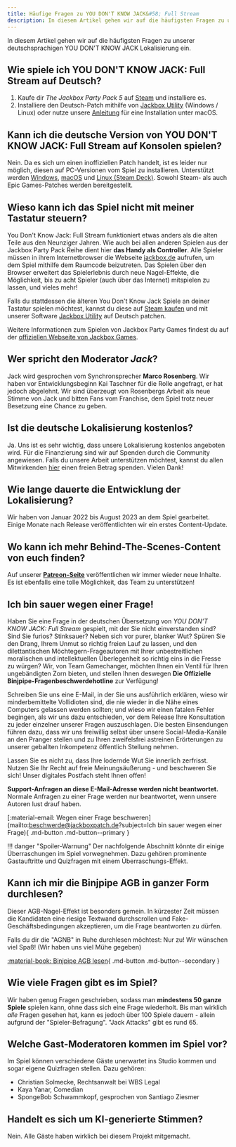 ```yaml
---
title: Häufige Fragen zu YOU DON'T KNOW JACK&#58; Full Stream
description: In diesem Artikel gehen wir auf die häufigsten Fragen zu unserer deutschsprachigen YOU DON'T KNOW JACK Lokalisierung ein.
---
```


In diesem Artikel gehen wir auf die häufigsten Fragen zu unserer deutschsprachigen YOU DON'T KNOW JACK Lokalisierung ein.

## Wie spiele ich YOU DON'T KNOW JACK: Full Stream auf Deutsch?
1. Kaufe dir *The Jackbox Party Pack 5* auf [Steam](https://store.steampowered.com/app/774461/The_Jackbox_Party_Pack_5/) und installiere es.
2. Installiere den Deutsch-Patch mithilfe von [Jackbox Utility](../Installation/JackboxUtility.md) (Windows / Linux) oder nutze unsere [Anleitung](../Installation/macOS.md) für eine Installation unter macOS.

## Kann ich die deutsche Version von YOU DON'T KNOW JACK: Full Stream auf Konsolen spielen?
Nein. Da es sich um einen inoffiziellen Patch handelt, ist es leider nur möglich, diesen auf PC-Versionen vom Spiel zu installieren. Unterstützt werden [Windows](../Installation/JackboxUtility.md), [macOS](../Installation/macOS.md) und [Linux (Steam Deck)](../Installation/JackboxUtility.md). Sowohl Steam- als auch Epic Games-Patches werden bereitgestellt.

## Wieso kann ich das Spiel nicht mit meiner Tastatur steuern?
You Don't Know Jack: Full Stream funktioniert etwas anders als die alten Teile aus den Neunziger Jahren. Wie auch bei allen anderen Spielen aus der Jackbox Party Pack Reihe dient hier **das Handy als Controller**. Alle Spieler müssen in ihrem Internetbrowser die Webseite [jackbox.de](https://www.jackbox.de) aufrufen, um dem Spiel mithilfe dem Raumcode beizutreten. Das Spielen über den Browser erweitert das Spielerlebnis durch neue Nagel-Effekte, die Möglichkeit, bis zu acht Spieler (auch über das Internet) mitspielen zu lassen, und vieles mehr!

Falls du stattdessen die älteren You Don't Know Jack Spiele an deiner Tastatur spielen möchtest, kannst du diese auf [Steam kaufen](https://store.steampowered.com/sub/33692/?l=german) und mit unserer Software [Jackbox Utility](../Installation/JackboxUtility.md) auf Deutsch patchen.

Weitere Informationen zum Spielen von Jackbox Party Games findest du auf der [offiziellen Webseite von Jackbox Games](https://www.jackboxgames.com/how-to-play?locale=de).

## Wer spricht den Moderator *Jack*?
Jack wird gesprochen vom Synchronsprecher **Marco Rosenberg**. Wir haben vor Entwicklungsbeginn Kai Taschner für die Rolle angefragt, er hat jedoch abgelehnt. Wir sind überzeugt von Rosenbergs Arbeit als neue Stimme von Jack und bitten Fans vom Franchise, dem Spiel trotz neuer Besetzung eine Chance zu geben.

## Ist die deutsche Lokalisierung kostenlos?
Ja. Uns ist es sehr wichtig, dass unsere Lokalisierung kostenlos angeboten wird. Für die Finanzierung sind wir auf Spenden durch die Community angewiesen. Falls du unsere Arbeit unterstützen möchtest, kannst du allen Mitwirkenden [hier](https://www.paypal.com/donate/?hosted_button_id=GME4RQWR38Y4J&locale.x=de_DE) einen freien Betrag spenden. Vielen Dank!

## Wie lange dauerte die Entwicklung der Lokalisierung?
Wir haben von Januar 2022 bis August 2023 an dem Spiel gearbeitet. Einige Monate nach Release veröffentlichten wir ein erstes Content-Update.

## Wo kann ich mehr Behind-The-Scenes-Content von euch finden?
Auf unserer [**Patreon-Seite**](https://patreon.com/jackboxpatch) veröffentlichen wir immer wieder neue Inhalte. Es ist ebenfalls eine tolle Möglichkeit, das Team zu unterstützen!

## Ich bin sauer wegen einer Frage!
Haben Sie eine Frage in der deutschen Übersetzung von *YOU DON'T KNOW JACK: Full Stream* gespielt, mit der Sie nicht einverstanden sind? Sind Sie furios? Stinksauer? Neben sich vor purer, blanker Wut? Spüren Sie den Drang, Ihrem Unmut so richtig freien Lauf zu lassen, und den dilettantischen Möchtegern-Frageautoren mit Ihrer unbestreitlichen moralischen und intellektuellen Überlegenheit so richtig eins in die Fresse zu würgen? Wir, von Team Gamechanger, möchten Ihnen ein Ventil für Ihren ungebändigten Zorn bieten, und stellen Ihnen deswegen **Die Offizielle Binjpipe-Fragenbeschwerdehotline** zur Verfügung!

Schreiben Sie uns eine E-Mail, in der Sie uns ausführlich erklären, wieso wir minderbemittelte Vollidioten sind, die nie wieder in die Nähe eines Computers gelassen werden sollten; und wieso wir einen fatalen Fehler begingen, als wir uns dazu entschieden, vor dem Release Ihre Konsultation zu jeder einzelner unserer Fragen auszuschlagen. Die besten Einsendungen führen dazu, dass wir uns freiwillig selbst über unsere Social-Media-Kanäle an den Pranger stellen und zu Ihren zweifelsfrei astreinen Erörterungen zu unserer geballten Inkompetenz öffentlich Stellung nehmen.

Lassen Sie es nicht zu, dass Ihre lodernde Wut Sie innerlich zerfrisst. Nutzen Sie Ihr Recht auf freie Meinungsäußerung - und beschweren Sie sich! Unser digitales Postfach steht Ihnen offen!

**Support-Anfragen an diese E-Mail-Adresse werden nicht beantwortet.** Normale Anfragen zu einer Frage werden nur beantwortet, wenn unsere Autoren lust drauf haben.

[:material-email: Wegen einer Frage beschweren](mailto:beschwerde@jackboxpatch.de?subject=Ich bin sauer wegen einer Frage){ .md-button .md-button--primary }

!!! danger "Spoiler-Warnung"
    Der nachfolgende Abschnitt könnte dir einige Überraschungen im Spiel vorwegnehmen. Dazu gehören prominente Gastauftritte und Quizfragen mit einem Überraschungs-Effekt.

## Kann ich mir die Binjpipe AGB in ganzer Form durchlesen?
Dieser AGB-Nagel-Effekt ist besonders gemein. In kürzester Zeit müssen die Kandidaten eine riesige Textwand durchscrollen und Fake-Geschäftsbedingungen akzeptieren, um die Frage beantworten zu dürfen.

Falls du dir die "AGNB" in Ruhe durchlesen möchtest: Nur zu! Wir wünschen viel Spaß! (Wir haben uns viel Mühe gegeben)

[:material-book: Binjpipe AGB lesen](https://jackboxpatch.de/binjpipe/TOS){ .md-button .md-button--secondary }

## Wie viele Fragen gibt es im Spiel?
Wir haben genug Fragen geschrieben, sodass man **mindestens 50 ganze Spiele** spielen kann, ohne dass sich eine Frage wiederholt. Bis man wirklich *alle* Fragen gesehen hat, kann es jedoch über 100 Spiele dauern - allein aufgrund der "Spieler-Befragung". "Jack Attacks" gibt es rund 65.

## Welche Gast-Moderatoren kommen im Spiel vor?
Im Spiel können verschiedene Gäste unerwartet ins Studio kommen und sogar eigene Quizfragen stellen. Dazu gehören:

- Christian Solmecke, Rechtsanwalt bei WBS Legal
- Kaya Yanar, Comedian
- SpongeBob Schwammkopf, gesprochen von Santiago Ziesmer

## Handelt es sich um KI-generierte Stimmen?
Nein. Alle Gäste haben wirklich bei diesem Projekt mitgemacht.